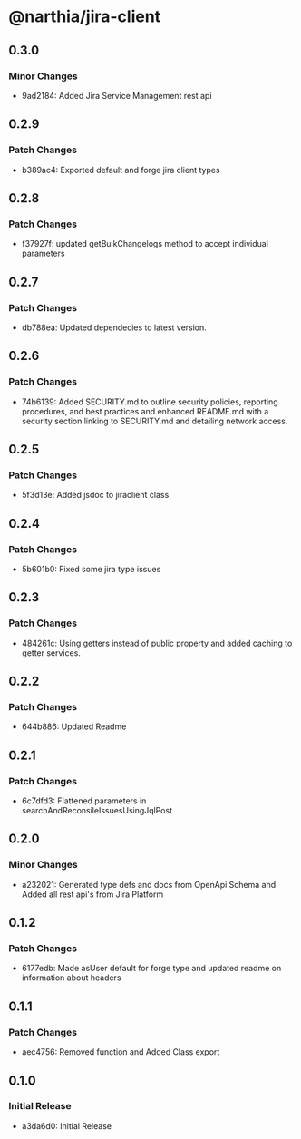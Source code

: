 # @narthia/jira-client

## 0.3.0

### Minor Changes

- 9ad2184: Added Jira Service Management rest api

## 0.2.9

### Patch Changes

- b389ac4: Exported default and forge jira client types

## 0.2.8

### Patch Changes

- f37927f: updated getBulkChangelogs method to accept individual parameters

## 0.2.7

### Patch Changes

- db788ea: Updated dependecies to latest version.

## 0.2.6

### Patch Changes

- 74b6139: Added SECURITY.md to outline security policies, reporting procedures, and best practices and enhanced README.md with a security section linking to SECURITY.md and detailing network access.

## 0.2.5

### Patch Changes

- 5f3d13e: Added jsdoc to jiraclient class

## 0.2.4

### Patch Changes

- 5b601b0: Fixed some jira type issues

## 0.2.3

### Patch Changes

- 484261c: Using getters instead of public property and added caching to getter services.

## 0.2.2

### Patch Changes

- 644b886: Updated Readme

## 0.2.1

### Patch Changes

- 6c7dfd3: Flattened parameters in searchAndReconsileIssuesUsingJqlPost

## 0.2.0

### Minor Changes

- a232021: Generated type defs and docs from OpenApi Schema and Added all rest api's from Jira Platform

## 0.1.2

### Patch Changes

- 6177edb: Made asUser default for forge type and updated readme on information about headers

## 0.1.1

### Patch Changes

- aec4756: Removed function and Added Class export

## 0.1.0

### Initial Release

- a3da6d0: Initial Release
